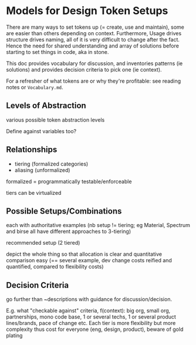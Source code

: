 # Models for Design Token Setups

There are many ways to set tokens up (= create, use and maintain), some are easier than others depending on context. Furthermore, Usage drives structure drives naming, all of it is very difficult to change after the fact. Hence the need for shared understanding and array of solutions before starting to set things in code, aka in stone.

This doc provides vocabulary for discussion, and inventories patterns (ie solutions) and provides decision criteria to pick one (ie context).

For a refresher of what tokens are or why they're profitable: see reading notes or `Vocabulary.md`.

## Levels of Abstraction

various possible token abstraction levels

Define against variables too?

## Relationships

- tiering (formalized categories)
- aliasing (unformalized)

formalized = programmatically testable/enforceable

tiers can be virtualized

## Possible Setups/Combinations

each with authoritative examples (nb setup != tiering; eg Material, Spectrum and birse all have different approaches to 3-tiering)

recommended setup (2 tiered)

depict the whole thing so that allocation is clear and quantitative comparison easy (== several example, dev change costs reified and quantified, compared to flexibility costs)

## Decision Criteria

go further than ~descriptions with guidance for discussion/decision.

E.g. what "checkable against" criteria, f(context): big org, small org, partnerships, mono code base, 1 or several techs, 1 or several product lines/brands, pace of change etc. Each tier is more flexibility but more complexity thus cost for everyone (eng, design, product), beware of gold plating
